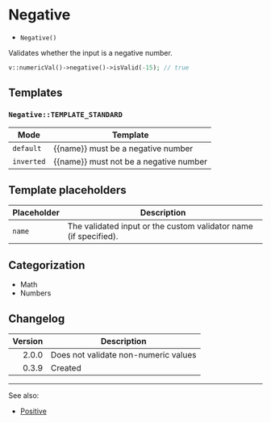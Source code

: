 # Negative

- `Negative()`

Validates whether the input is a negative number.

```php
v::numericVal()->negative()->isValid(-15); // true
```

## Templates

### `Negative::TEMPLATE_STANDARD`

| Mode       | Template                               |
|------------|----------------------------------------|
| `default`  | {{name}} must be a negative number     |
| `inverted` | {{name}} must not be a negative number |

## Template placeholders

| Placeholder | Description                                                      |
|-------------|------------------------------------------------------------------|
| `name`      | The validated input or the custom validator name (if specified). |

## Categorization

- Math
- Numbers

## Changelog

| Version | Description                          |
|--------:|--------------------------------------|
|   2.0.0 | Does not validate non-numeric values |
|   0.3.9 | Created                              |

***
See also:

- [Positive](Positive.md)
